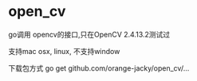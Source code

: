 # open_cv

 go调用 opencv的接口,只在OpenCV 2.4.13.2测试过

 支持mac osx, linux, 不支持window


下载包方式
go get github.com/orange-jacky/open_cv/...